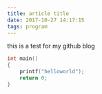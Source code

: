 ```yaml
---
title: article title
date: 2017-10-27 14:17:15
tags: program
---
```


this is a test for my github blog

```c
int main()
{
    printf("helloworld");
    return 0;
}
```

